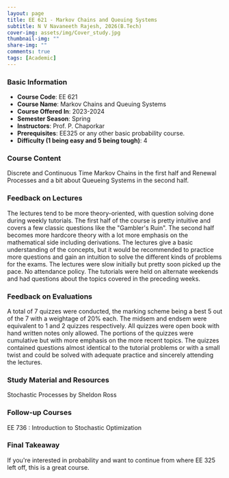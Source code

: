 ```yaml
---
layout: page
title: EE 621 - Markov Chains and Queuing Systems
subtitle: N V Navaneeth Rajesh, 2026(B.Tech)
cover-img: assets/img/Cover_study.jpg
thumbnail-img: ""
share-img: ""
comments: true
tags: [Academic]
---
```


### Basic Information

- **Course Code**: EE 621
- **Course Name**: Markov Chains and Queuing Systems
- **Course Offered In**: 2023-2024
- **Semester Season**: Spring
- **Instructors**: Prof. P. Chaporkar
- **Prerequisites**: EE325 or any other basic probability course.
- **Difficulty (1 being easy and 5 being tough)**: 4

### Course Content
Discrete and Continuous Time Markov Chains in the first half and Renewal Processes and a bit about Queueing Systems in the second half.

### Feedback on Lectures
The lectures tend to be more theory-oriented, with question solving done during weekly tutorials. The first half of the course is pretty intuitive and covers a few classic questions like the "Gambler's Ruin". The second half becomes more hardcore theory with a lot more emphasis on the mathematical side including derivations. The lectures give a basic understanding of the concepts, but it would be recommended to practice more questions and gain an intuition to solve the different kinds of problems for the exams. The lectures were slow initially but pretty soon picked up the pace. No attendance policy. The tutorials were held on alternate weekends and had questions about the topics covered in the preceding weeks. 

### Feedback on Evaluations
A total of 7 quizzes were conducted, the marking scheme being a best 5 out of the 7 with a weightage of 20% each. The midsem and endsem were equivalent to 1 and 2 quizzes respectively. All quizzes were open book with hand written notes only allowed. The portions of the quizzes were cumulative but with more emphasis on the more recent topics. The quizzes contained questions almost identical to the tutorial problems or with a small twist and could be solved with adequate practice and sincerely attending the lectures. 

### Study Material and Resources
Stochastic Processes by Sheldon Ross

### Follow-up Courses
EE 736 : Introduction to Stochastic Optimization

### Final Takeaway
If you're interested in probability and want to continue from where EE 325 left off, this is a great course.

